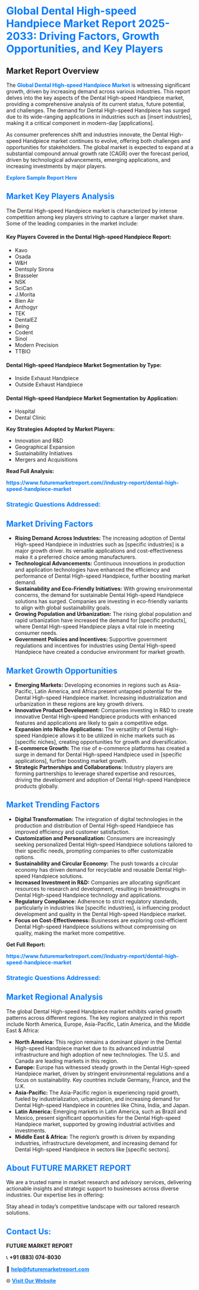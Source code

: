 <h1 style="color: #007BFF;">Global Dental High-speed Handpiece Market Report 2025-2033: Driving Factors, Growth Opportunities, and Key Players</h1>

<section id="overview">
<h2>Market Report Overview</h2>
<p>The <a href="https://www.futuremarketreport.com//industry-report/dental-high-speed-handpiece-market" style="color: #007BFF; text-decoration: none;"><strong>Global Dental High-speed Handpiece Market</strong></a> is witnessing significant growth, driven by increasing demand across various industries. This report delves into the key aspects of the Dental High-speed Handpiece market, providing a comprehensive analysis of its current status, future potential, and challenges. The demand for Dental High-speed Handpiece has surged due to its wide-ranging applications in industries such as [insert industries], making it a critical component in modern-day [applications].</p>
<p>As consumer preferences shift and industries innovate, the Dental High-speed Handpiece market continues to evolve, offering both challenges and opportunities for stakeholders. The global market is expected to expand at a substantial compound annual growth rate (CAGR) over the forecast period, driven by technological advancements, emerging applications, and increasing investments by major players.</p>
</section>

<section id="overview">
<p><a href="https://www.futuremarketreport.com//request-sample/reportId=64715" style="color: #007BFF; text-decoration: none;"><strong>Explore Sample Report Here</strong></a></p>
</section>

<section id="key-players">
<h2 style="color: #007BFF;">Market Key Players Analysis</h2>
<p>The Dental High-speed Handpiece market is characterized by intense competition among key players striving to capture a larger market share. Some of the leading companies in the market include:</p>
<h4>Key Players Covered in the Dental High-speed Handpiece Report:</h4>
<ul><li>Kavo</li><li>Osada</li><li>W&amp;H</li><li>Dentsply Sirona</li><li>Brasseler</li><li>NSK</li><li>SciCan</li><li>J.Morita</li><li>Bien Air</li><li>Anthogyr</li><li>TEK</li><li>DentalEZ</li><li>Being</li><li>Codent</li><li>Sinol</li><li>Modern Precision</li><li>TTBIO</li></ul>
<h4>Dental High-speed Handpiece Market Segmentation by Type:</h4>
<ul><li>Inside Exhaust Handpiece</li><li>Outside Exhaust Handpiece</li></ul>

<h4>Dental High-speed Handpiece Market Segmentation by Application:</h4>
<ul><li>Hospital</li><li>Dental Clinic</li></ul>
<p><strong>Key Strategies Adopted by Market Players:</strong></p>
<ul>
<li>Innovation and R&D</li>
<li>Geographical Expansion</li>
<li>Sustainability Initiatives</li>
<li>Mergers and Acquisitions</li>
</ul>
</section>

<section>
<p><strong>Read Full Analysis: </strong></p><a href="https://www.futuremarketreport.com//industry-report/dental-high-speed-handpiece-market" style="color: #007BFF; text-decoration: none;"><strong>https://www.futuremarketreport.com//industry-report/dental-high-speed-handpiece-market</strong></a>
<h3 style="color: #007BFF;">Strategic Questions Addressed:</h3>
</section>

<section id="driving-factors">
<h2 style="color: #007BFF;">Market Driving Factors</h2>
<ul>
<li><strong>Rising Demand Across Industries:</strong> The increasing adoption of Dental High-speed Handpiece in industries such as [specific industries] is a major growth driver. Its versatile applications and cost-effectiveness make it a preferred choice among manufacturers.</li>
<li><strong>Technological Advancements:</strong> Continuous innovations in production and application technologies have enhanced the efficiency and performance of Dental High-speed Handpiece, further boosting market demand.</li>
<li><strong>Sustainability and Eco-Friendly Initiatives:</strong> With growing environmental concerns, the demand for sustainable Dental High-speed Handpiece solutions has surged. Companies are investing in eco-friendly variants to align with global sustainability goals.</li>
<li><strong>Growing Population and Urbanization:</strong> The rising global population and rapid urbanization have increased the demand for [specific products], where Dental High-speed Handpiece plays a vital role in meeting consumer needs.</li>
<li><strong>Government Policies and Incentives:</strong> Supportive government regulations and incentives for industries using Dental High-speed Handpiece have created a conducive environment for market growth.</li>
</ul>
</section>

<section id="growth-opportunities">
<h2 style="color: #007BFF;">Market Growth Opportunities</h2>
<ul>
<li><strong>Emerging Markets:</strong> Developing economies in regions such as Asia-Pacific, Latin America, and Africa present untapped potential for the Dental High-speed Handpiece market. Increasing industrialization and urbanization in these regions are key growth drivers.</li>
<li><strong>Innovative Product Development:</strong> Companies investing in R&D to create innovative Dental High-speed Handpiece products with enhanced features and applications are likely to gain a competitive edge.</li>
<li><strong>Expansion into Niche Applications:</strong> The versatility of Dental High-speed Handpiece allows it to be utilized in niche markets such as [specific niches], creating opportunities for growth and diversification.</li>
<li><strong>E-commerce Growth:</strong> The rise of e-commerce platforms has created a surge in demand for Dental High-speed Handpiece used in [specific applications], further boosting market growth.</li>
<li><strong>Strategic Partnerships and Collaborations:</strong> Industry players are forming partnerships to leverage shared expertise and resources, driving the development and adoption of Dental High-speed Handpiece products globally.</li>
</ul>
</section>

<section id="trending-factors">
<h2 style="color: #007BFF;">Market Trending Factors</h2>
<ul>
<li><strong>Digital Transformation:</strong> The integration of digital technologies in the production and distribution of Dental High-speed Handpiece has improved efficiency and customer satisfaction.</li>
<li><strong>Customization and Personalization:</strong> Consumers are increasingly seeking personalized Dental High-speed Handpiece solutions tailored to their specific needs, prompting companies to offer customizable options.</li>
<li><strong>Sustainability and Circular Economy:</strong> The push towards a circular economy has driven demand for recyclable and reusable Dental High-speed Handpiece solutions.</li>
<li><strong>Increased Investment in R&D:</strong> Companies are allocating significant resources to research and development, resulting in breakthroughs in Dental High-speed Handpiece technology and applications.</li>
<li><strong>Regulatory Compliance:</strong> Adherence to strict regulatory standards, particularly in industries like [specific industries], is influencing product development and quality in the Dental High-speed Handpiece market.</li>
<li><strong>Focus on Cost-Effectiveness:</strong> Businesses are exploring cost-efficient Dental High-speed Handpiece solutions without compromising on quality, making the market more competitive.</li>
</ul>
</section>

<section>
<p><strong>Get Full Report: </strong></p><a href="https://www.futuremarketreport.com//industry-report/dental-high-speed-handpiece-market" style="color: #007BFF; text-decoration: none;"><strong>https://www.futuremarketreport.com//industry-report/dental-high-speed-handpiece-market</strong></a>
<h3 style="color: #007BFF;">Strategic Questions Addressed:</h3>
</section>


<section id="regional-analysis">
<h2 style="color: #007BFF;">Market Regional Analysis</h2>
<p>The global Dental High-speed Handpiece market exhibits varied growth patterns across different regions. The key regions analyzed in this report include North America, Europe, Asia-Pacific, Latin America, and the Middle East & Africa:</p>
<ul>
<li><strong>North America:</strong> This region remains a dominant player in the Dental High-speed Handpiece market due to its advanced industrial infrastructure and high adoption of new technologies. The U.S. and Canada are leading markets in this region.</li>
<li><strong>Europe:</strong> Europe has witnessed steady growth in the Dental High-speed Handpiece market, driven by stringent environmental regulations and a focus on sustainability. Key countries include Germany, France, and the U.K.</li>
<li><strong>Asia-Pacific:</strong> The Asia-Pacific region is experiencing rapid growth, fueled by industrialization, urbanization, and increasing demand for Dental High-speed Handpiece in countries like China, India, and Japan.</li>
<li><strong>Latin America:</strong> Emerging markets in Latin America, such as Brazil and Mexico, present significant opportunities for the Dental High-speed Handpiece market, supported by growing industrial activities and investments.</li>
<li><strong>Middle East & Africa:</strong> The region’s growth is driven by expanding industries, infrastructure development, and increasing demand for Dental High-speed Handpiece in sectors like [specific sectors].</li>
</ul>
</section>

<footer>
<h2 style="color: #007BFF;">About FUTURE MARKET REPORT</h2>
<p>We are a trusted name in market research and advisory services, delivering actionable insights and strategic support to businesses across diverse industries. Our expertise lies in offering:</p>

<p>Stay ahead in today’s competitive landscape with our tailored research solutions.</p>

<h2 style="color: #007BFF;">Contact Us:</h2>
<p><strong>FUTURE MARKET REPORT</strong></p>
<p>📞 <strong>+91 (883) 074-8030</strong></p>
<p>📧 <strong><a href="mailto:help@futuremarketreport.com" style="color: #007BFF;">help@futuremarketreport.com</a></strong></p>
<p>🌐 <strong><a href="https://www.futuremarketreport.com/" style="color: #007BFF;">Visit Our Website</a></strong></p>
</footer>